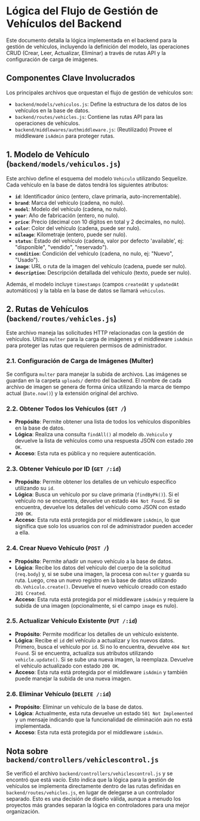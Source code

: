 # Lógica del Flujo de Gestión de Vehículos del Backend

Este documento detalla la lógica implementada en el backend para la gestión de vehículos, incluyendo la definición del modelo, las operaciones CRUD (Crear, Leer, Actualizar, Eliminar) a través de rutas API y la configuración de carga de imágenes.

## Componentes Clave Involucrados

Los principales archivos que orquestan el flujo de gestión de vehículos son:

*   `backend/models/vehiculos.js`: Define la estructura de los datos de los vehículos en la base de datos.
*   `backend/routes/vehicles.js`: Contiene las rutas API para las operaciones de vehículos.
*   `backend/middlewares/authmiddleware.js`: (Reutilizado) Provee el middleware `isAdmin` para proteger rutas.

## 1. Modelo de Vehículo (`backend/models/vehiculos.js`)

Este archivo define el esquema del modelo `Vehiculo` utilizando Sequelize. Cada vehículo en la base de datos tendrá los siguientes atributos:

*   **`id`**: Identificador único (entero, clave primaria, auto-incrementable).
*   **`brand`**: Marca del vehículo (cadena, no nulo).
*   **`model`**: Modelo del vehículo (cadena, no nulo).
*   **`year`**: Año de fabricación (entero, no nulo).
*   **`price`**: Precio (decimal con 10 dígitos en total y 2 decimales, no nulo).
*   **`color`**: Color del vehículo (cadena, puede ser nulo).
*   **`mileage`**: Kilometraje (entero, puede ser nulo).
*   **`status`**: Estado del vehículo (cadena, valor por defecto 'available', ej: "disponible", "vendido", "reservado").
*   **`condition`**: Condición del vehículo (cadena, no nulo, ej: "Nuevo", "Usado").
*   **`image`**: URL o ruta de la imagen del vehículo (cadena, puede ser nulo).
*   **`description`**: Descripción detallada del vehículo (texto, puede ser nulo).

Además, el modelo incluye `timestamps` (campos `createdAt` y `updatedAt` automáticos) y la tabla en la base de datos se llamará `vehiculos`.

## 2. Rutas de Vehículos (`backend/routes/vehicles.js`)

Este archivo maneja las solicitudes HTTP relacionadas con la gestión de vehículos. Utiliza `multer` para la carga de imágenes y el middleware `isAdmin` para proteger las rutas que requieren permisos de administrador.

### 2.1. Configuración de Carga de Imágenes (Multer)

Se configura `multer` para manejar la subida de archivos. Las imágenes se guardan en la carpeta `uploads/` dentro del backend. El nombre de cada archivo de imagen se genera de forma única utilizando la marca de tiempo actual (`Date.now()`) y la extensión original del archivo.

### 2.2. Obtener Todos los Vehículos (`GET /`)

*   **Propósito**: Permite obtener una lista de todos los vehículos disponibles en la base de datos.
*   **Lógica**: Realiza una consulta `findAll()` al modelo `db.Vehiculo` y devuelve la lista de vehículos como una respuesta JSON con estado `200 OK`.
*   **Acceso**: Esta ruta es pública y no requiere autenticación.

### 2.3. Obtener Vehículo por ID (`GET /:id`)

*   **Propósito**: Permite obtener los detalles de un vehículo específico utilizando su `id`.
*   **Lógica**: Busca un vehículo por su clave primaria (`findByPk()`). Si el vehículo no se encuentra, devuelve un estado `404 Not Found`. Si se encuentra, devuelve los detalles del vehículo como JSON con estado `200 OK`.
*   **Acceso**: Esta ruta está protegida por el middleware `isAdmin`, lo que significa que solo los usuarios con rol de administrador pueden acceder a ella.

### 2.4. Crear Nuevo Vehículo (`POST /`)

*   **Propósito**: Permite añadir un nuevo vehículo a la base de datos.
*   **Lógica**: Recibe los datos del vehículo del cuerpo de la solicitud (`req.body`) y, si se sube una imagen, la procesa con `multer` y guarda su ruta. Luego, crea un nuevo registro en la base de datos utilizando `db.Vehiculo.create()`. Devuelve el nuevo vehículo creado con estado `201 Created`.
*   **Acceso**: Esta ruta está protegida por el middleware `isAdmin` y requiere la subida de una imagen (opcionalmente, si el campo `image` es nulo).

### 2.5. Actualizar Vehículo Existente (`PUT /:id`)

*   **Propósito**: Permite modificar los detalles de un vehículo existente.
*   **Lógica**: Recibe el `id` del vehículo a actualizar y los nuevos datos. Primero, busca el vehículo por `id`. Si no lo encuentra, devuelve `404 Not Found`. Si se encuentra, actualiza sus atributos utilizando `vehicle.update()`. Si se sube una nueva imagen, la reemplaza. Devuelve el vehículo actualizado con estado `200 OK`.
*   **Acceso**: Esta ruta está protegida por el middleware `isAdmin` y también puede manejar la subida de una nueva imagen.

### 2.6. Eliminar Vehículo (`DELETE /:id`)

*   **Propósito**: Eliminar un vehículo de la base de datos.
*   **Lógica**: Actualmente, esta ruta devuelve un estado `501 Not Implemented` y un mensaje indicando que la funcionalidad de eliminación aún no está implementada.
*   **Acceso**: Esta ruta está protegida por el middleware `isAdmin`.

## Nota sobre `backend/controllers/vehiclescontrol.js`

Se verificó el archivo `backend/controllers/vehiclescontrol.js` y se encontró que está vacío. Esto indica que la lógica para la gestión de vehículos se implementa directamente dentro de las rutas definidas en `backend/routes/vehicles.js`, en lugar de delegarse a un controlador separado. Esto es una decisión de diseño válida, aunque a menudo los proyectos más grandes separan la lógica en controladores para una mejor organización.
